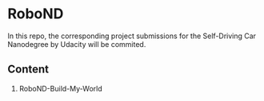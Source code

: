 # RoboND

In this repo, the corresponding project submissions for the Self-Driving Car Nanodegree by Udacity will be commited.

Content
-----
1. RoboND-Build-My-World
